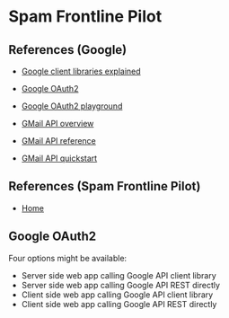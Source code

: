 # Spam Frontline Pilot

## References (Google)
- [Google client libraries explained](https://cloud.google.com/apis/docs/client-libraries-explained)

- [Google OAuth2](https://developers.google.com/identity/protocols/oauth2)
- [Google OAuth2 playground](https://developers.google.com/oauthplayground/)

- [GMail API overview](https://developers.google.com/gmail/api/guides)
- [GMail API reference](https://developers.google.com/gmail/api/reference/rest)
- [GMail API quickstart](https://developers.google.com/gmail/api/quickstart/js)

## References (Spam Frontline Pilot)
- [Home](https://console.cloud.google.com/home/dashboard?project=spam-frontline-pilot)

## Google OAuth2

Four options might be available:
- Server side web app calling Google API client library
- Server side web app calling Google API REST directly
- Client side web app calling Google API client library
- Client side web app calling Google API REST directly

